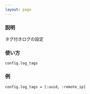 ```yaml
---
layout: page
---
```


### 説明

タグ付きログの設定

### 使い方

    config.log_tags

### 例

    config.log_tags = [:uuid, :remote_ip]
